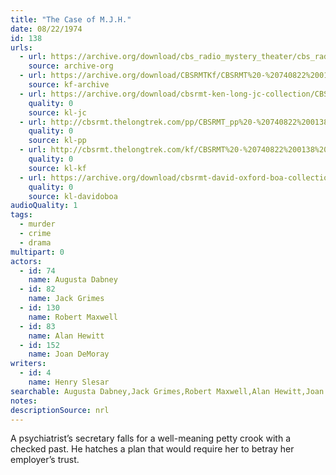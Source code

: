 ```yaml
---
title: "The Case of M.J.H."
date: 08/22/1974
id: 138
urls: 
  - url: https://archive.org/download/cbs_radio_mystery_theater/cbs_radio_mystery_theater-0101-0150.zip/cbs_radio_mystery_theater-0101-0150%2Fcbsrmt_0138_the_case_of_m_j_h.mp3
    source: archive-org
  - url: https://archive.org/download/CBSRMTKf/CBSRMT%20-%20740822%200138%20The%20Case%20Of%20MJH_kf.mp3
    source: kf-archive
  - url: https://archive.org/download/cbsrmt-ken-long-jc-collection/CBSRMT - 740822 0138 Case Of MJH vbr kb2_jc.mp3
    quality: 0
    source: kl-jc
  - url: http://cbsrmt.thelongtrek.com/pp/CBSRMT_pp%20-%20740822%200138%20The%20Case%20of%20MJH.mp3
    quality: 0
    source: kl-pp
  - url: http://cbsrmt.thelongtrek.com/kf/CBSRMT%20-%20740822%200138%20The%20Case%20Of%20MJH_kf.mp3
    quality: 0
    source: kl-kf
  - url: https://archive.org/download/cbsrmt-david-oxford-boa-collection/CBSRMT-740822-0138-The-Case-of-MJH-(64-44)_kf-{BoA}.mp3
    quality: 0
    source: kl-davidoboa
audioQuality: 1
tags: 
  - murder
  - crime
  - drama
multipart: 0
actors:  
  - id: 74
    name: Augusta Dabney  
  - id: 82
    name: Jack Grimes  
  - id: 130
    name: Robert Maxwell  
  - id: 83
    name: Alan Hewitt  
  - id: 152
    name: Joan DeMoray
writers:  
  - id: 4
    name: Henry Slesar
searchable: Augusta Dabney,Jack Grimes,Robert Maxwell,Alan Hewitt,Joan DeMoray Henry Slesar
notes: 
descriptionSource: nrl
---
```

A psychiatrist’s secretary falls for a well-meaning petty crook with a checked past. He hatches a plan that would require her to betray her employer’s trust.